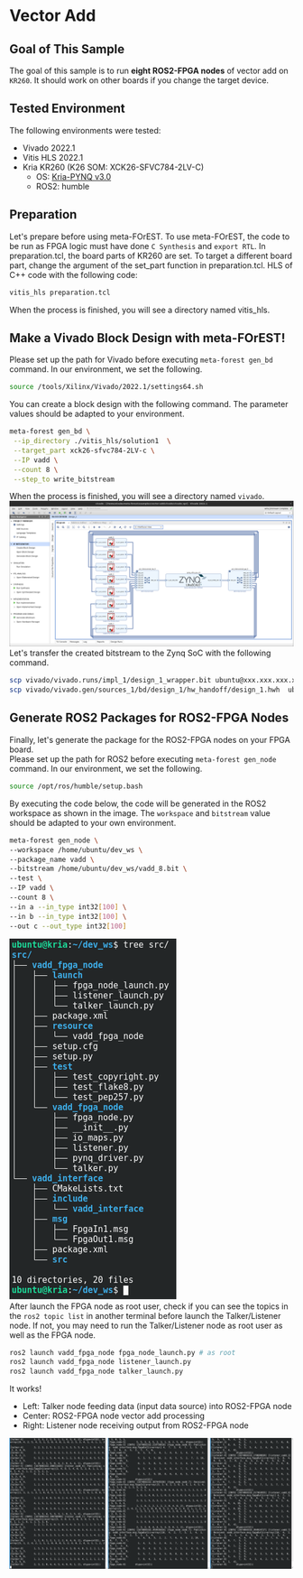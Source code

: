 # Vector Add
## Goal of This Sample
The goal of this sample is to run **eight ROS2-FPGA nodes** of vector add on `KR260`. It should work on other boards if you change the target device.

## Tested Environment
The following environments were tested:
- Vivado 2022.1  
- Vitis HLS 2022.1  
- Kria KR260 (K26 SOM: XCK26-SFVC784-2LV-C)  
  - OS: [Kria-PYNQ v3.0](https://github.com/Xilinx/Kria-PYNQ/releases/tag/v3.0)  
  - ROS2: humble  

## Preparation
Let's prepare before using meta-FOrEST.
To use meta-FOrEST, the code to be run as FPGA logic must have done `C Synthesis` and `export RTL`.
In preparation.tcl, the board parts of KR260 are set. To target a different board part, change the argument of the set_part function in preparation.tcl.
HLS of C++ code with the following code:
```bash
vitis_hls preparation.tcl
```  
When the process is finished, you will see a directory named vitis_hls.

## Make a Vivado Block Design with meta-FOrEST!
Please set up the path for Vivado before executing `meta-forest gen_bd` command. In our environment, we set the following.
```bash
source /tools/Xilinx/Vivado/2022.1/settings64.sh
```  
You can create a block design with the following command. The parameter values should be adapted to your environment.  
```bash
meta-forest gen_bd \
 --ip_directory ./vitis_hls/solution1  \
 --target_part xck26-sfvc784-2LV-c \
 --IP vadd \
 --count 8 \
 --step_to write_bitstream
```
 When the process is finished, you will see a directory named `vivado`.  
![vivado_bd](./resources/vivado_bd.png)  
Let's transfer the created bitstream to the Zynq SoC with the following command.  
```bash
scp vivado/vivado.runs/impl_1/design_1_wrapper.bit ubuntu@xxx.xxx.xxx.xxx:/home/ubuntu/dev_ws/vadd_8.bit
scp vivado/vivado.gen/sources_1/bd/design_1/hw_handoff/design_1.hwh  ubuntu@xxx.xxx.xxx.xxx:/home/ubuntu/dev_ws/vadd_8.hwh
```  

## Generate ROS2 Packages for ROS2-FPGA Nodes
Finally, let's generate the package for the ROS2-FPGA nodes on your FPGA board.  
Please set up the path for ROS2 before executing `meta-forest gen_node` command. In our environment, we set the following.

```bash
source /opt/ros/humble/setup.bash
```
By executing the code below, the code will be generated in the ROS2 workspace as shown in the image. The `workspace` and `bitstream` value should be adapted to your own environment.  

```bash
meta-forest gen_node \
--workspace /home/ubuntu/dev_ws \
--package_name vadd \
--bitstream /home/ubuntu/dev_ws/vadd_8.bit \
--test \
--IP vadd \
--count 8 \
--in a --in_type int32[100] \
--in b --in_type int32[100] \
--out c --out_type int32[100]
```  
![dev_ws](./resources/dev_ws_tree.png)  
After launch the FPGA node as root user, check if you can see the topics in the `ros2 topic list` in another terminal before launch the Talker/Listener node. If not, you may need to run the Talker/Listener node as root user as well as the FPGA node.  
```bash
ros2 launch vadd_fpga_node fpga_node_launch.py # as root
ros2 launch vadd_fpga_node listener_launch.py
ros2 launch vadd_fpga_node talker_launch.py
```  
It works!

- Left: Talker node feeding data (input data source) into ROS2-FPGA node  
- Center: ROS2-FPGA node vector add processing  
- Right: Listener node receiving output from ROS2-FPGA node  

![vadd](./resources/vadd_process.png)  


